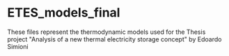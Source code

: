 # ETES_models_final
These files represent the thermodynamic models used for the Thesis project "Analysis of a new thermal electricity storage concept" by Edoardo Simioni
